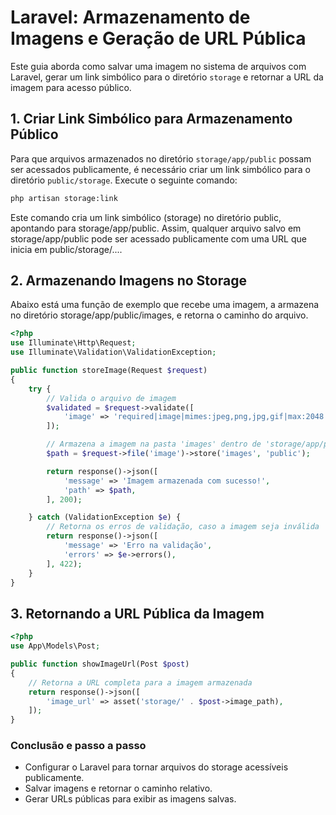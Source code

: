 # Laravel: Armazenamento de Imagens e Geração de URL Pública

Este guia aborda como salvar uma imagem no sistema de arquivos com Laravel, gerar um link simbólico para o diretório `storage` e retornar a URL da imagem para acesso público.

## 1. Criar Link Simbólico para Armazenamento Público

Para que arquivos armazenados no diretório `storage/app/public` possam ser acessados publicamente, é necessário criar um link simbólico para o diretório `public/storage`. Execute o seguinte comando:

```bash
php artisan storage:link
```

Este comando cria um link simbólico (storage) no diretório public, apontando para storage/app/public. Assim, qualquer arquivo salvo em storage/app/public pode ser acessado publicamente com uma URL que inicia em public/storage/....

## 2. Armazenando Imagens no Storage

Abaixo está uma função de exemplo que recebe uma imagem, a armazena no diretório storage/app/public/images, e retorna o caminho do arquivo.

```php
<?php
use Illuminate\Http\Request;
use Illuminate\Validation\ValidationException;

public function storeImage(Request $request)
{
    try {
        // Valida o arquivo de imagem
        $validated = $request->validate([
            'image' => 'required|image|mimes:jpeg,png,jpg,gif|max:2048',
        ]);

        // Armazena a imagem na pasta 'images' dentro de 'storage/app/public'
        $path = $request->file('image')->store('images', 'public');

        return response()->json([
            'message' => 'Imagem armazenada com sucesso!',
            'path' => $path,
        ], 200);

    } catch (ValidationException $e) {
        // Retorna os erros de validação, caso a imagem seja inválida
        return response()->json([
            'message' => 'Erro na validação',
            'errors' => $e->errors(),
        ], 422);
    }
}
```

## 3. Retornando a URL Pública da Imagem

```php
<?php
use App\Models\Post;

public function showImageUrl(Post $post)
{
    // Retorna a URL completa para a imagem armazenada
    return response()->json([
        'image_url' => asset('storage/' . $post->image_path),
    ]);
}
```

### Conclusão e passo a passo
- Configurar o Laravel para tornar arquivos do storage acessíveis publicamente.
- Salvar imagens e retornar o caminho relativo.
- Gerar URLs públicas para exibir as imagens salvas.
